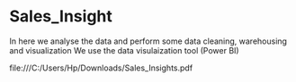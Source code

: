 # Sales_Insight
In here we analyse the data and perform some data cleaning, warehousing and visualization 
We use the data visulaization tool (Power BI)

file:///C:/Users/Hp/Downloads/Sales_Insights.pdf
